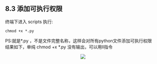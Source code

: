 ## 8.3 添加可执行权限
终端下进入 scripts 执行:  
    
    chmod +x *.py  

PS:就是*.py ，不是文件完整名称，这样会对所有python文件添加可执行权限  
结果如下，单纯 chmod +x *.py 没有输出，可以用ll指令     
<div align=center>   
<img src="https://s2.loli.net/2022/01/20/QrEzy582pCXilDv.png"/>
</div>  